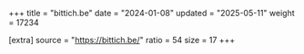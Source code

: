 +++
title = "bittich.be"
date = "2024-01-08"
updated = "2025-05-11"
weight = 17234

[extra]
source = "https://bittich.be/"
ratio = 54
size = 17
+++
